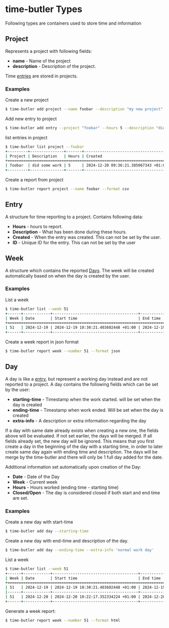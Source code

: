 # time-butler Types
Following types are containers used to store time and information

## Project
Represents a project with following fields:
* **name** - Name of the project
* **description** - Description of the project.

Time [entries](#entry) are stored in projects.

### Examples

Create a new project
```bash
$ time-butler add project --name foobar --description "my new project"
```

Add new entry to project
```bash
$ time-butler add entry --project "foobar" --hours 5 --description "did some work"
```

list entries in project
```bash
$ time-butler list project --foobar
+---------+---------------+-------+--------------------------------------+--------------------------------------+
| Project | Description   | Hours | Created                              | ID                                   |
+===============================================================================================================+
| foobar  | did some work | 5     | 2024-12-20 09:36:21.385067343 +01:00 | f8f64508-7541-4ae9-8891-39d753e76200 |
+---------+---------------+-------+--------------------------------------+--------------------------------------+

```

Create a report from project
```bash
$ time-butler report project --name foobar --format csv
```

## Entry
A structure for time reporting to a project.
Contains following data:
* **Hours** - hours to report.
* **Description** - What has been done during these hours.
* **Created** - When the entry was created. This can not be set by the user.
* **ID** - Unique ID for the entry. This can not be set by the user

## Week
A structure which contains the reported [Days](#Day). The week will be created automatically based on when the day is created by the user.

### Examples

List a week
```bash
$ time-butler list --week 51
+------+------------+--------------------------------------+--------------------------------------+-------+--------+------------------------+
| Week | Date       | Start time                           | End time                             | Hours | Closed | Extra info             |
+===========================================================================================================================================+
| 51   | 2024-12-19 | 2024-12-19 10:30:21.403602448 +01:00 | 2024-12-19 10:44:33.994289190 +01:00 | 0     | true   | did something |
+------+------------+--------------------------------------+--------------------------------------+-------+--------+------------------------+

```
Create a week report in json format
```bash
$ time-butler report week --number 51 --format json
```

## Day
A day is like a [entry](#entry), but represent a working day instead and are not reported to a project.
A day contains the following fields which can be set by the user:
* **starting-time** - Timestamp when the work started. will be set when the day is created
* **ending-time** - Timestamp when work ended. Will be set when the day is created
* **extra-info** - A description or extra information regarding the day

If a day with same date already exists when creating a new one, the fields above will be evaluated. If not set earlier, the days will be merged. If all fields already set, the new day will be ignored. This means that you first create a day in the beginning of the day with a starting time, in order to later create same day again with ending time and description. The days will be merge by the time-butler and there will only be 1 full day added for the date.

Additional information set automatically upon creation of the Day:
* **Date** - Date of the Day
* **Week** - Current week
* **Hours** - Hours worked (ending time - starting time)
* **Closed/Open** - The day is considered closed if both start and end time are set.

### Examples

Create a new day with start-time
```bash
$ time-butler add day --starting-time
```

Create a new day with end-time and description of the day.
```bash
$ time-butler add day --ending-time --extra-info 'normal work day'
```

List a week
```bash
$ time-butler list --week 51
+------+------------+--------------------------------------+--------------------------------------+-------+--------+------------------------+
| Week | Date       | Start time                           | End time                             | Hours | Closed | Extra info             |
+===========================================================================================================================================+
| 51   | 2024-12-19 | 2024-12-19 10:30:21.403602448 +01:00 | 2024-12-19 10:44:33.994289190 +01:00 | 0     | true   | work work work |
|------+------------+--------------------------------------+--------------------------------------+-------+--------+------------------------|
| 51   | 2024-12-20 | 2024-12-20 10:22:17.352334224 +01:00 | 2024-12-20 10:23:38.514035907 +01:00 | 0     | true   | normal work day        |
+------+------------+--------------------------------------+--------------------------------------+-------+--------+------------------------+

```

Generate a week report:
```bash
$ time-butler report week --number 51 --format html
```